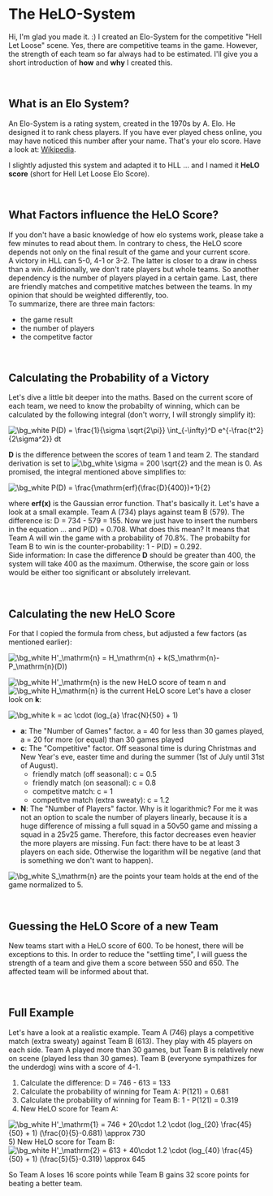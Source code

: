 # The HeLO-System

Hi, I'm glad you made it. :)
I created an Elo-System for the competitive "Hell Let Loose" scene. Yes, there are competitive teams in the game. However, the strength of each team so far always had to be estimated. I'll give you a short introduction of **how** and **why** I created this.

<br />

## What is an Elo System?
An Elo-System is a rating system, created in the 1970s by A. Elo. He designed it to rank chess players.
If you have ever played chess online, you may have noticed this number after your name. That's your elo score.
Have a look at: [Wikipedia](https://en.wikipedia.org/wiki/Elo_rating_system).

I slightly adjusted this system and adapted it to HLL ... and I named it **HeLO score** (short for Hell Let Loose Elo Score).

<br />

## What Factors influence the HeLO Score?
If you don't have a basic knowledge of how elo systems work, please take a few minutes to read about them. In contrary to chess, the HeLO score depends not only on the final result of the game and your current score. <br />
A victory in HLL can 5-0, 4-1 or 3-2. The latter is closer to a draw in chess than a win. Additionally, we don't rate players but whole teams. So another dependency is the number of players played in a certain game. Last, there are friendly matches and competitive matches between the teams. In my opinion that should be weighted differently, too. <br />
To summarize, there are three main factors:
* the game result
* the number of players
* the competitve factor

<br />

## Calculating the Probability of a Victory
Let's dive a little bit deeper into the maths. Based on the current score of each team, we need to know the probabilty of winning, which can be calculated by the following integral (don't worry, I will strongly simplify it):

<img src="https://latex.codecogs.com/svg.image?\bg_white&space;P(D)&space;=&space;\frac{1}{\sigma&space;\sqrt{2\pi}}&space;\int_{-\infty}^D&space;e^{-\frac{t^2}{2\sigma^2}}&space;dt" title="\bg_white P(D) = \frac{1}{\sigma \sqrt{2\pi}} \int_{-\infty}^D e^{-\frac{t^2}{2\sigma^2}} dt" />

**D** is the difference between the scores of team 1 and team 2. The standard derivation is set to <img src="https://latex.codecogs.com/svg.image?\bg_white&space;\sigma&space;=&space;200&space;\sqrt{2}" title="\bg_white \sigma = 200 \sqrt{2}" /> and the mean is 0. As promised, the integral mentioned above simplifies to:

<img src="https://latex.codecogs.com/svg.image?\bg_white&space;P(D)&space;=&space;\frac{\mathrm{erf}(\frac{D}{400})&plus;1}{2}" title="\bg_white P(D) = \frac{\mathrm{erf}(\frac{D}{400})+1}{2}" />

where **erf(x)** is the Gaussian error function. That's basically it. Let's have a look at a small example. Team A (734) plays against team B (579). The difference is: D = 734 - 579 = 155. Now we just have to insert the numbers in the equation ... and P(D) = 0.708. What does this mean? It means that Team A will win the game with a probability of 70.8%. The probabilty for Team B to win is the counter-probability: 1 - P(D) = 0.292. <br />
Side information: In case the difference **D** should be greater than 400, the system will take 400 as the maximum. Otherwise, the score gain or loss would be either too significant or absolutely irrelevant.

<br />

## Calculating the new HeLO Score
For that I copied the formula from chess, but adjusted a few factors (as mentioned earlier):

<img src="https://latex.codecogs.com/svg.image?\bg_white&space;H'_\mathrm{n}&space;=&space;H_\mathrm{n}&space;&plus;&space;k(S_\mathrm{n}-P_\mathrm{n}(D))" title="\bg_white H'_\mathrm{n} = H_\mathrm{n} + k(S_\mathrm{n}-P_\mathrm{n}(D))" />

<img src="https://latex.codecogs.com/svg.image?\bg_white&space;H'_\mathrm{n}" title="\bg_white H'_\mathrm{n}" /> is the new HeLO score of team n and <img src="https://latex.codecogs.com/svg.image?\bg_white&space;H_\mathrm{n}" title="\bg_white H_\mathrm{n}" /> is the current HeLO score Let's have a closer look on **k**:

<img src="https://latex.codecogs.com/svg.image?\bg_white&space;k&space;=&space;ac&space;\cdot&space;(log_{a}&space;\frac{N}{50}&space;&plus;&space;1)" title="\bg_white k = ac \cdot (log_{a} \frac{N}{50} + 1)" />

* **a**: The "Number of Games" factor. a = 40 for less than 30 games played, a = 20 for more (or equal) than 30 games played
* **c**: The "Competitive" factor. Off seasonal time is during Christmas and New Year's eve, easter time and during the summer (1st of July until 31st of August).
    * friendly match (off seasonal): c = 0.5
    * friendly match (on seasonal): c = 0.8
    * competitve match: c = 1
    * competitve match (extra sweaty): c = 1.2
* **N**: The "Number of Players" factor. Why is it logarithmic? For me it was not an option to scale the number of players linearly, because it is a huge difference of missing a full squad in a 50v50 game and missing a squad in a 25v25 game. Therefore, this factor decreases even heavier the more players are missing. Fun fact: there have to be at least 3 players on each side. Otherwise the logarithm will be negative (and that is something we don't want to happen).

<img src="https://latex.codecogs.com/svg.image?\bg_white&space;S_\mathrm{n}" title="\bg_white S_\mathrm{n}" /> are the points your team holds at the end of the game normalized to 5.

<br />

## Guessing the HeLO Score of a new Team
New teams start with a HeLO score of 600. To be honest, there will be exceptions to this. In order to reduce the "settling time", I will guess the strength of a team and give them a score between 550 and 650. The affected team will be informed about that.

<br />

## Full Example
Let's have a look at a realistic example. Team A (746) plays a competitive match (extra sweaty) against Team B (613). They play with 45 players on each side. Team A played more than 30 games, but Team B is relatively new on scene (played less than 30 games). Team B (everyone sympathizes for the underdog) wins with a score of 4-1.

1) Calculate the difference: D = 746 - 613 = 133
2) Calculate the probability of winning for Team A: P(121) = 0.681
3) Calculate the probability of winning for Team B: 1 - P(121) = 0.319
4) New HeLO score for Team A: <br />
<img src="https://latex.codecogs.com/svg.image?\bg_white&space;H'_\mathrm{1}&space;=&space;746&space;&plus;&space;20\cdot&space;1.2&space;\cdot&space;(log_{20}&space;\frac{45}{50}&space;&plus;&space;1)&space;(\frac{0}{5}-0.681)&space;\approx&space;730" title="\bg_white H'_\mathrm{1} = 746 + 20\cdot 1.2 \cdot (log_{20} \frac{45}{50} + 1) (\frac{0}{5}-0.681) \approx 730" />
5) New HeLO score for Team B: <br />
<img src="https://latex.codecogs.com/svg.image?\bg_white&space;H'_\mathrm{2}&space;=&space;613&space;&plus;&space;40\cdot&space;1.2&space;\cdot&space;(log_{40}&space;\frac{45}{50}&space;&plus;&space;1)&space;(\frac{5}{5}-0.319)&space;\approx&space;645" title="\bg_white H'_\mathrm{2} = 613 + 40\cdot 1.2 \cdot (log_{40} \frac{45}{50} + 1) (\frac{5}{5}-0.319) \approx 645" />

So Team A loses 16 score points while Team B gains 32 score points for beating a better team.
